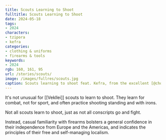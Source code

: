 ```yaml
---
title: Scouts Learning to Shoot
fulltitle: Scouts Learning to Shoot
date: 2024-05-18
tags:
- 2024
characters:
- tzipora
- kefra
categories:
- clothing & uniforms
- firearms & tools
keywords:
- 2024
rgb: 160, 161, 95
url: /stories/scouts/
image: /images/fullres/scouts.jpg
caption: Scouts learning to shoot feat. Kefra, from the excellent [@choitukaee](https://x.com/choitukaee)
---
```

It's not unusual for [[Vekllei]] scouts to learn to shoot. They learn for combat, not for sport, and often practice shooting standing and with irons.

Not all scouts learn to shoot, just as not all conscripts go and fight.

Instead, casual familiarity with firearms bolsters a general confidence in their independence from Europe and the Americas, and indicates the principles of their free and self-managing localism.

